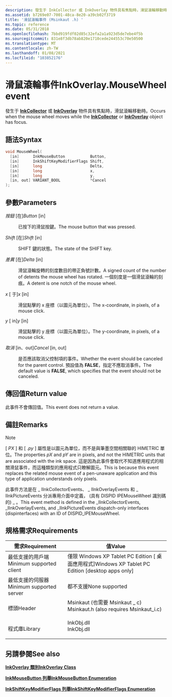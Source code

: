 ```yaml
---
description: 發生于 InkCollector 或 InkOverlay 物件具有焦點時，滑鼠滾輪移動時。
ms.assetid: b7269e07-7001-48ca-8e20-a39cb02f3719
title: '滑鼠滾輪事件 (Msinkaut .h) '
ms.topic: reference
ms.date: 05/31/2018
ms.openlocfilehash: 7bbd919fdf02d85c32efa2a1a923d5de7ebe4f5b
ms.sourcegitcommit: 831e8f3db78ab820e1710cede244553c70e50500
ms.translationtype: MT
ms.contentlocale: zh-TW
ms.lasthandoff: 01/08/2021
ms.locfileid: "103852176"
---
```

# <a name="inkoverlaymousewheel-event"></a><span data-ttu-id="b50dd-103">滑鼠滾輪事件</span><span class="sxs-lookup"><span data-stu-id="b50dd-103">InkOverlay.MouseWheel event</span></span>

<span data-ttu-id="b50dd-104">發生于 [**InkCollector**](inkcollector-class.md) 或 [**InkOverlay**](inkoverlay-class.md) 物件具有焦點時，滑鼠滾輪移動時。</span><span class="sxs-lookup"><span data-stu-id="b50dd-104">Occurs when the mouse wheel moves while the [**InkCollector**](inkcollector-class.md) or [**InkOverlay**](inkoverlay-class.md) object has focus.</span></span>

## <a name="syntax"></a><span data-ttu-id="b50dd-105">語法</span><span class="sxs-lookup"><span data-stu-id="b50dd-105">Syntax</span></span>


```C++
void MouseWheel(
  [in]      InkMouseButton           Button,
  [in]      InkShiftKeyModifierFlags Shift,
  [in]      long                     Delta,
  [in]      long                     x,
  [in]      long                     y,
  [in, out] VARIANT_BOOL             *Cancel
);
```



## <a name="parameters"></a><span data-ttu-id="b50dd-106">參數</span><span class="sxs-lookup"><span data-stu-id="b50dd-106">Parameters</span></span>

<dl> <dt>

<span data-ttu-id="b50dd-107">*按鈕* \[在\]</span><span class="sxs-lookup"><span data-stu-id="b50dd-107">*Button* \[in\]</span></span>
</dt> <dd>

<span data-ttu-id="b50dd-108">已按下的滑鼠按鍵。</span><span class="sxs-lookup"><span data-stu-id="b50dd-108">The mouse button that was pressed.</span></span>

</dd> <dt>

<span data-ttu-id="b50dd-109">*Shift* \[在\]</span><span class="sxs-lookup"><span data-stu-id="b50dd-109">*Shift* \[in\]</span></span>
</dt> <dd>

<span data-ttu-id="b50dd-110">SHIFT 鍵的狀態。</span><span class="sxs-lookup"><span data-stu-id="b50dd-110">The state of the SHIFT key.</span></span>

</dd> <dt>

<span data-ttu-id="b50dd-111">*差異* \[在\]</span><span class="sxs-lookup"><span data-stu-id="b50dd-111">*Delta* \[in\]</span></span>
</dt> <dd>

<span data-ttu-id="b50dd-112">滑鼠滾輪旋轉的刻度數目的帶正負號計數。</span><span class="sxs-lookup"><span data-stu-id="b50dd-112">A signed count of the number of detents the mouse wheel has rotated.</span></span> <span data-ttu-id="b50dd-113">一個刻度是一個滑鼠滾輪的刻痕。</span><span class="sxs-lookup"><span data-stu-id="b50dd-113">A detent is one notch of the mouse wheel.</span></span>

</dd> <dt>

<span data-ttu-id="b50dd-114">*x* \[ 于\]</span><span class="sxs-lookup"><span data-stu-id="b50dd-114">*x* \[in\]</span></span>
</dt> <dd>

<span data-ttu-id="b50dd-115">滑鼠點擊的 x 座標（以圖元為單位）。</span><span class="sxs-lookup"><span data-stu-id="b50dd-115">The x-coordinate, in pixels, of a mouse click.</span></span>

</dd> <dt>

<span data-ttu-id="b50dd-116">*y* \[ in\]</span><span class="sxs-lookup"><span data-stu-id="b50dd-116">*y* \[in\]</span></span>
</dt> <dd>

<span data-ttu-id="b50dd-117">滑鼠點擊的 y 座標（以圖元為單位）。</span><span class="sxs-lookup"><span data-stu-id="b50dd-117">The y-coordinate, in pixels, of a mouse click.</span></span>

</dd> <dt>

<span data-ttu-id="b50dd-118">*取消* \[in、out\]</span><span class="sxs-lookup"><span data-stu-id="b50dd-118">*Cancel* \[in, out\]</span></span>
</dt> <dd>

<span data-ttu-id="b50dd-119">是否應該取消父控制項的事件。</span><span class="sxs-lookup"><span data-stu-id="b50dd-119">Whether the event should be canceled for the parent control.</span></span> <span data-ttu-id="b50dd-120">預設值為 **FALSE**，指定不應取消事件。</span><span class="sxs-lookup"><span data-stu-id="b50dd-120">The default value is **FALSE**, which specifies that the event should not be canceled.</span></span>

</dd> </dl>

## <a name="return-value"></a><span data-ttu-id="b50dd-121">傳回值</span><span class="sxs-lookup"><span data-stu-id="b50dd-121">Return value</span></span>

<span data-ttu-id="b50dd-122">此事件不會傳回值。</span><span class="sxs-lookup"><span data-stu-id="b50dd-122">This event does not return a value.</span></span>

## <a name="remarks"></a><span data-ttu-id="b50dd-123">備註</span><span class="sxs-lookup"><span data-stu-id="b50dd-123">Remarks</span></span>

> [!Note]  
> <span data-ttu-id="b50dd-124">[ *PX* ] 和 [ *.py* ] 屬性是以圖元為單位，而不是與筆墨空間相關聯的 HIMETRIC 單位。</span><span class="sxs-lookup"><span data-stu-id="b50dd-124">The properties *pX* and *pY* are in pixels, and not the HIMETRIC units that are associated with the ink space.</span></span> <span data-ttu-id="b50dd-125">這是因為此事件會取代不知道應用程式的相關滑鼠事件，而這種類型的應用程式只瞭解圖元。</span><span class="sxs-lookup"><span data-stu-id="b50dd-125">This is because this event replaces the related mouse event of a pen-unaware application and this type of application understands only pixels.</span></span>

 

<span data-ttu-id="b50dd-126">此事件方法是在 \_ IInkCollectorEvents、 \_ IInkOverlayEvents 和 \_ IInkPictureEvents 分派專用介面中定義， (具有 DISPID IPEMouseWheel 識別碼的) \_ 。</span><span class="sxs-lookup"><span data-stu-id="b50dd-126">This event method is defined in the \_IInkCollectorEvents, \_IInkOverlayEvents, and \_IInkPictureEvents dispatch-only interfaces (dispinterfaces) with an ID of DISPID\_IPEMouseWheel.</span></span>

## <a name="requirements"></a><span data-ttu-id="b50dd-127">規格需求</span><span class="sxs-lookup"><span data-stu-id="b50dd-127">Requirements</span></span>



| <span data-ttu-id="b50dd-128">需求</span><span class="sxs-lookup"><span data-stu-id="b50dd-128">Requirement</span></span> | <span data-ttu-id="b50dd-129">值</span><span class="sxs-lookup"><span data-stu-id="b50dd-129">Value</span></span> |
|-------------------------------------|---------------------------------------------------------------------------------------------------------------------|
| <span data-ttu-id="b50dd-130">最低支援的用戶端</span><span class="sxs-lookup"><span data-stu-id="b50dd-130">Minimum supported client</span></span><br/> | <span data-ttu-id="b50dd-131">僅限 Windows XP Tablet PC Edition \[ 桌面應用程式\]</span><span class="sxs-lookup"><span data-stu-id="b50dd-131">Windows XP Tablet PC Edition \[desktop apps only\]</span></span><br/>                                                       |
| <span data-ttu-id="b50dd-132">最低支援的伺服器</span><span class="sxs-lookup"><span data-stu-id="b50dd-132">Minimum supported server</span></span><br/> | <span data-ttu-id="b50dd-133">都不支援</span><span class="sxs-lookup"><span data-stu-id="b50dd-133">None supported</span></span><br/>                                                                                           |
| <span data-ttu-id="b50dd-134">標頭</span><span class="sxs-lookup"><span data-stu-id="b50dd-134">Header</span></span><br/>                   | <dl> <span data-ttu-id="b50dd-135"><dt>Msinkaut (也需要 Msinkaut \_ c) </dt></span><span class="sxs-lookup"><span data-stu-id="b50dd-135"><dt>Msinkaut.h (also requires Msinkaut\_i.c)</dt></span></span> </dl> |
| <span data-ttu-id="b50dd-136">程式庫</span><span class="sxs-lookup"><span data-stu-id="b50dd-136">Library</span></span><br/>                  | <dl> <span data-ttu-id="b50dd-137"><dt>InkObj.dll</dt></span><span class="sxs-lookup"><span data-stu-id="b50dd-137"><dt>InkObj.dll</dt></span></span> </dl>                               |



## <a name="see-also"></a><span data-ttu-id="b50dd-138">另請參閱</span><span class="sxs-lookup"><span data-stu-id="b50dd-138">See also</span></span>

<dl> <dt>

[<span data-ttu-id="b50dd-139">**InkOverlay 類別**</span><span class="sxs-lookup"><span data-stu-id="b50dd-139">**InkOverlay Class**</span></span>](inkoverlay-class.md)
</dt> <dt>

[<span data-ttu-id="b50dd-140">**InkMouseButton 列舉**</span><span class="sxs-lookup"><span data-stu-id="b50dd-140">**InkMouseButton Enumeration**</span></span>](/windows/desktop/api/msinkaut/ne-msinkaut-inkmousebutton)
</dt> <dt>

[<span data-ttu-id="b50dd-141">**InkShiftKeyModifierFlags 列舉**</span><span class="sxs-lookup"><span data-stu-id="b50dd-141">**InkShiftKeyModifierFlags Enumeration**</span></span>](/windows/desktop/api/msinkaut/ne-msinkaut-inkshiftkeymodifierflags)
</dt> </dl>

 

 





